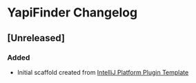 <!-- Keep a Changelog guide -> https://keepachangelog.com -->

# YapiFinder Changelog

## [Unreleased]
### Added
- Initial scaffold created from [IntelliJ Platform Plugin Template](https://github.com/JetBrains/intellij-platform-plugin-template)
